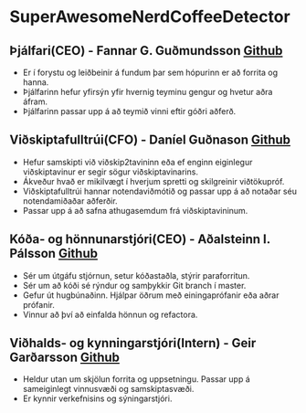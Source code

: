 # SuperAwesomeNerdCoffeeDetector


## Þjálfari(CEO) - Fannar G. Guðmundsson [Github](https://github.com/fgg2)
* Er í forystu og leiðbeinir á fundum þar sem hópurinn er að forrita og hanna. 
* Þjálfarinn hefur yfirsýn yfir hvernig teyminu gengur og hvetur aðra áfram. 
* Þjálfarinn passar upp á að teymið vinni eftir góðri aðferð. 

## Viðskiptafulltrúi(CFO) - Daníel Guðnason [Github](https://github.com/DanniGudna)
* Hefur samskipti við viðskip2tavininn eða ef enginn eiginlegur viðskiptavinur er segir sögur viðskiptavinarins.
* Ákveður hvað er mikilvægt í hverjum spretti og skilgreinir viðtökupróf. 
* Viðskiptafulltrúi hannar notendaviðmótið og passar upp á að notaðar séu notendamiðaðar aðferðir. 
* Passar upp á að safna athugasemdum frá viðskiptavininum. 

## Kóða- og hönnunarstjóri(CEO) - Aðalsteinn I. Pálsson [Github](https://github.com/Adalsteinn95)
* Sér um útgáfu stjórnun, setur kóðastaðla, stýrir paraforritun. 
* Sér um að kóði sé rýndur og samþykkir Git branch í master. 
* Gefur út hugbúnaðinn. Hjálpar öðrum með einingaprófanir eða aðrar prófanir. 
* Vinnur að því að einfalda hönnun og refactora. 

## Viðhalds- og kynningarstjóri(Intern) - Geir Garðarsson [Github](https://github.com/geirgardarsson)
* Heldur utan um skjölun forrita og uppsetningu. Passar upp á sameiginlegt vinnusvæði og samskiptasvæði. 
* Er kynnir verkefnisins og sýningarstjóri. 
